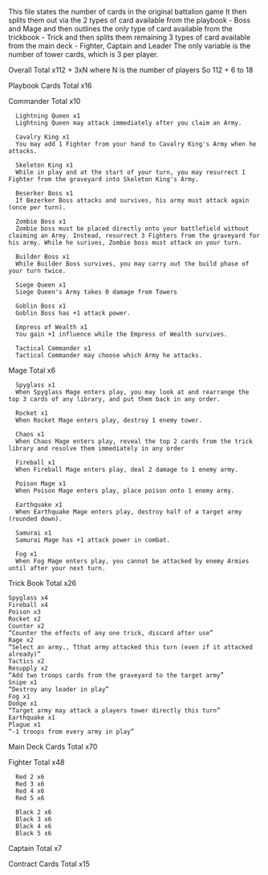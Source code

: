This file states the number of cards in the original battalion game
It then splits them out via the 2 types of card available from the playbook - Boss and Mage
and then outlines the only type of card available from the trickbook - Trick
and then splits them remaining 3 types of card available from the main deck - Fighter, Captain and Leader
The only variable is the number of tower cards, which is 3 per player.

Overall
  Total x112 + 3xN where N is the number of players
  So 112 + 6 to 18

Playbook Cards
  Total x16

  Commander
    Total x10

      Lightning Queen x1
      Lightning Queen may attack immediately after you claim an Army.
      
      Cavalry King x1
      You may add 1 Fighter from your hand to Cavalry King's Army when he attacks.
      
      Skeleton King x1
      While in play and at the start of your turn, you may resurrect 1 Fighter from the graveyard into Skeleton King's Army.
      
      Beserker Boss x1
      If Bezerker Boss attacks and survives, his army must attack again (once per turn).

      Zombie Boss x1
      Zombie boss must be placed directly onto your battlefield without claiming an Army. Instead, resurrect 3 Fighters from the graveyard for his army. While he surives, Zombie boss must attack on your turn.
      
      Builder Boss x1
      While Builder Boss survives, you may carry out the build phase of your turn twice.
      
      Siege Queen x1
      Siege Queen's Army takes 0 damage from Towers

      Goblin Boss x1
      Goblin Boss has +1 attack power.

      Empress of Wealth x1
      You gain +1 influence while the Empress of Wealth survives.

      Tactical Commander x1
      Tactical Commander may choose which Army he attacks.


  Mage
    Total x6

      Spyglass x1
      When Spyglass Mage enters play, you may look at and rearrange the top 3 cards of any library, and put them back in any order.

      Rocket x1
      When Rocket Mage enters play, destroy 1 enemy tower.

      Chaos x1
      When Chaos Mage enters play, reveal the top 2 cards from the trick library and resolve them immediately in any order

      Fireball x1
      When Fireball Mage enters play, deal 2 damage to 1 enemy army.

      Poison Mage x1
      When Poison Mage enters play, place poison onto 1 enemy army.

      Earthquake x1
      When Earthquake Mage enters play, destroy half of a target army (rounded down).

      Samurai x1
      Samurai Mage has +1 attack power in combat.

      Fog x1
      When Fog Mage enters play, you cannot be attacked by enemy Armies until after your next turn.


Trick Book
  Total x26

    Spyglass x4
    Fireball x4
    Poison x3
    Rocket x2
    Counter x2
    “Counter the effects of any one trick, discard after use”
    Rage x2
    “Select an army., Tthat army attacked this turn (even if it attacked already)”
    Tactics x2
    Resupply x2
    “Add two troops cards from the graveyard to the target army”
    Snipe x1
    “Destroy any leader in play”
    Fog x1
    Dodge x1
    “Target army may attack a players tower directly this turn”
    Earthquake x1
    Plague x1
    “-1 troops from every army in play”



Main Deck Cards
  Total x70

  Fighter
    Total x48

      Red 2 x6
      Red 3 x6
      Red 4 x6
      Red 5 x6

      Black 2 x6
      Black 3 x6
      Black 4 x6
      Black 5 x6

  Captain
    Total x7

  Contract Cards
    Total x15
